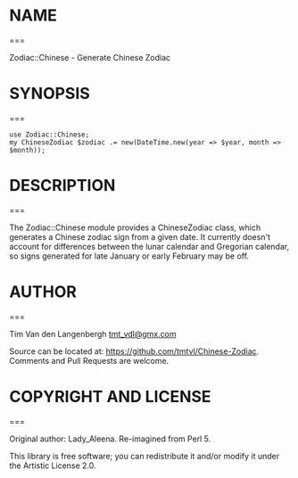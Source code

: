 # NAME
===

Zodiac::Chinese - Generate Chinese Zodiac

# SYNOPSIS
===

```Perl6
use Zodiac::Chinese;
my ChineseZodiac $zodiac .= new(DateTime.new(year => $year, month => $month));
```

# DESCRIPTION
===

The Zodiac::Chinese module provides a ChineseZodiac class, which generates a Chinese zodiac sign from a given date. It currently doesn't account for differences between the lunar calendar and Gregorian calendar, so signs generated for late January or early February may be off.

# AUTHOR
===

Tim Van den Langenbergh <tmt_vdl@gmx.com>

Source can be located at: https://github.com/tmtvl/Chinese-Zodiac. Comments and Pull Requests are welcome.

# COPYRIGHT AND LICENSE
===

Original author: Lady_Aleena. Re-imagined from Perl 5.

This library is free software; you can redistribute it and/or modify it under the Artistic License 2.0.

